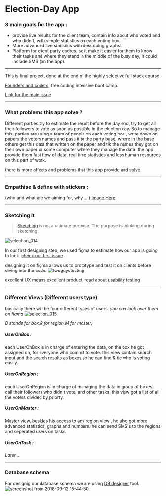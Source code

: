 # **Election-Day App**
### 3 main goals for the app :
- provide live results for the client team, contain info about who voted and who didn't, with simple statistics on each voting box.
- More advanced live statistics with describing graphs.
-  Platform for client party cadres. so it make it easier for them to know their tasks and where they stand in the middle of the busy day, it could include SMS (on the app). 

________
This is final project,
done at the end of the  highly selective full stack course.

[Founders and coders,](https://foundersandcoders.com) free coding intensive boot camp.

 [
Link for the main issue](https://github.com/foundersandcoders/nazareth-project-leads/issues/13)
________
### What problems this app solve ?
Different parties try to estimate the result before the day end,
try to get all their followers to vote as soon as possible in the election day.
So to manage this, parties are using a team of people on each voting box , 
write down on papers the voters names and pass it to the party base,
where in the base others get this data that written on the paper and tik the names they got on their own paper or some computer where they manage the data.
the app provide them fast flow of data, real time statistics and less human resources on this part of work.

there is more affects and problems that this app provide and solve.
________
### Empathise & define with stickers : 
(who and what are we aiming for, why ... )
[Image Here](https://user-images.githubusercontent.com/36166288/45060191-9b84d180-b0a7-11e8-8414-43f603b390f1.jpeg)
________
### Sketching it
> [Sketching](https://medium.com/@yedantao/sketching-it-41c210ca9a90) is not a ultimate purpose. The purpose is thinking during sketching. 

![selection_014](https://user-images.githubusercontent.com/36166288/45060602-41850b80-b0a9-11e8-8bfd-5fedd93e8873.png)

In our first designing step, 
we used figma to estimate how our app is going to look.
[check our first issue](https://github.com/tawfiknasser/Election-Day-App/issues/1) .

designing it on figma allows us to prototype and test it on clients before diving into the code.
![twoguystesting](https://user-images.githubusercontent.com/36166288/45123162-a48ca600-b16e-11e8-890d-dfe990c6f999.png)

excellent UX means excellent product.
read about [usability testing](http://www.sensible.com/rsme.html)


________

### Different Views (Different users type)
basically there will be four different types of users.
_you can look over them on figma_
 ![selection_015](https://user-images.githubusercontent.com/36166288/45102481-85722200-b136-11e8-8852-cac4b707926d.png)
 
_B stands for box,R for region,M for master)_

##### UserOnBox :
each UserOnBox is in charge of entering the data,
on the box he got assigned on,
for everyone who commit to vote.
this view contain search input and the search results as boxes so he can find & tic who is voting easily.

##### UserOnRegion :
each UserOnRegion is in charge of managing the data in group of boxes,
call their followers who didn't vote, 
and other tasks.
this view got a list of all the voters divided by priorty.

##### UserOnMaster : 
Master view,
besides his access to any region view ,
he also got more advanced statistics, graphs and numbers.
he can send SMS's to the regions and seperated users on tasks.

##### UserOnTask :
_Later..._
_____
### Database schema
For designig our database schema we are using [DB designer](https://www.dbdesigner.net) tool.
![screenshot from 2018-09-12 15-44-50](https://user-images.githubusercontent.com/37940433/45425763-fcfa0100-b6a2-11e8-91f4-7dbd9d8e2dfa.png)

